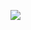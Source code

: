 
<!--
### Hi there 👋
-->

![](https://raw.githubusercontent.com/Shallowshades/Shallowshades/main/assets/github-contribution-grid-snake.svg)

<!--
**Shallowshades/Shallowshades** is a ✨ _special_ ✨ repository because its `README.md` (this file) appears on your GitHub profile.

Here are some ideas to get you started:

- 🔭 I’m currently working on ...
- 🌱 I’m currently learning ...
- 👯 I’m looking to collaborate on ...
- 🤔 I’m looking for help with ...
- 💬 Ask me about ...
- 📫 How to reach me: ...
- 😄 Pronouns: ...
- ⚡ Fun fact: ...
-->
